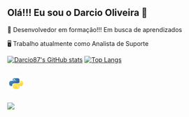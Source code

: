 ##   Olá!!! Eu sou o Darcio Oliveira  👋
📘 Desenvolvedor em formação!!! Em busca de aprendizados

🖥 Trabalho atualmente como Analista de Suporte

[![Darcio87's GitHub stats](https://github-readme-stats.vercel.app/api?username=Darcio87&show_icons=true&theme=algolia&locale=pt-br&border_radius=25)](https://github.com/Darcio87/github-readme-stats)
[![Top Langs](https://github-readme-stats.vercel.app/api/top-langs/?username=Darcio87&show_icons=true&theme=algolia&locale=pt-br&border_radius=25)](https://github.com/anuraghazra/github-readme-stats)

<div style="display: inline_block"><br>
<img align="center" alt="Rafa-Python" height="30" width="40" src="https://raw.githubusercontent.com/devicons/devicon/master/icons/python/python-original.svg">
</div>

##

<div> 
  <a href="https://www.linkedin.com/in/darcio-oliveira-da-silva-0412aba6" target="_blank"><img src="https://img.shields.io/badge/-LinkedIn-%230077B5?style=for-the-badge&logo=linkedin&logoColor=white" target="_blank"></a> 
</div>
